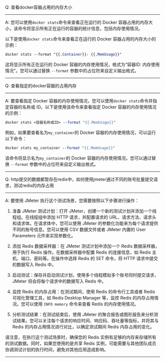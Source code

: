 Q: 查看docker容器占用的内存大小

---

A: 您可以使用`docker stats`命令来查看正在运行的 Docker 容器占用的内存大小，该命令将显示所有正在运行的容器的统计信息，包括内存使用情况。

以下是使用`docker stats`命令来查看正在运行的 Docker 容器占用的内存大小的示例：

```css
docker stats --format "{{.Container}}: {{.MemUsage}}"
```

这将显示所有正在运行的 Docker 容器的内存使用情况，格式为“容器ID: 内存使用情况”。您可以通过替换 `--format` 参数中的占位符来自定义输出格式。

---

Q: 查看指定的docker容器的占用内存

---

A: 要查看指定 Docker 容器的内存使用情况，您可以使用`docker stats`命令并指定容器的名称或 ID。以下是使用该命令来查看指定 Docker 容器的内存使用情况的示例：

```perl
docker stats <容器名称或ID> --format "{{.MemUsage}}"
```

例如，如果要查看名为`my_container`的 Docker 容器的内存使用情况，可以运行以下命令：

```perl
docker stats my_container --format "{{.MemUsage}}"
```

该命令将显示名为`my_container`的 Docker 容器的内存使用情况。您可以通过替换 `--format` 参数中的占位符来自定义输出格式。

---

Q: http提交的数据都暂存在redis中，如何使用jmeter通过不同的账号批量提交请求，测试redis的内存占用

---

A: 要使用 JMeter 执行这个测试场景，您需要按照以下步骤进行操作：

1.  准备 JMeter 测试计划：打开 JMeter，创建一个新的测试计划并添加一个线程组。在线程组中添加 HTTP 请求，并配置请求的 URL、请求方法、请求头和请求体。在请求体中，您可以使用 JMeter 的参数化功能来为每个请求提供不同的账号信息。您可以使用 CSV 数据文件或者 JMeter 内置的 User Parameters 元件来实现参数化。
    
2.  添加 Redis 数据采样器：在 JMeter 测试计划中添加一个 Redis 数据采样器，用于执行 Redis 操作。在数据采样器中配置 Redis 的连接信息，如 Redis 主机、端口、密码等。在操作中选择 Redis 的 SET 命令，将 HTTP 请求中提交的数据写入 Redis 中。
    
3.  启动测试：保存并启动测试计划，使用多个线程模拟多个账号同时提交请求，JMeter 将会将每个请求中的数据写入 Redis 中。
    
4.  监控 Redis 的内存占用：在测试期间，使用 Redis 的命令行工具或者 Redis 可视化管理工具，如 Redis Desktop Manager 等，监控 Redis 的内存占用情况。您可以使用 `INFO memory` 命令来查看 Redis 的内存使用情况。
    
5.  分析测试结果：在测试结束后，使用 JMeter 的聚合报告或图形报告来分析测试结果。您可以关注每个请求的响应时间、响应码、吞吐量等指标，并将其与 Redis 的内存占用情况进行对比，以确定测试期间 Redis 内存占用的变化。
    

请注意，在执行这个测试场景时，确保您的 Redis 实例有足够的内存来存储所有的测试数据。同时，如果您使用的是共享 Redis 实例，可能需要与其他团队成员协调测试计划的执行时间，避免对其他应用造成影响。

---

